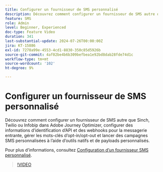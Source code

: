 ```yaml
---
title: Configurer un fournisseur de SMS personnalisé
description: Découvrez comment configurer un fournisseur de SMS autre que Sinch, Twilio ou Infobip dans Adobe Journey Optimizer, configurer des informations d’identification d’API et des webhooks pour la messagerie entrante, gérer les mots-clés d’opt-in/opt-out et lancer des campagnes SMS personnalisées à l’aide d’outils natifs et de payloads personnalisés.
feature: SMS
role: Admin
level: Beginner, Experienced
doc-type: Feature Video
duration: 341
last-substantial-update: 2024-07-26T00:00:00Z
jira: KT-15886
exl-id: 7278a99e-4553-4cd1-8830-350c85d5926b
source-git-commit: 4af02be4b6b309befbea1e92bd8dab28fde74d1c
workflow-type: tm+mt
source-wordcount: '102'
ht-degree: 9%

---
```


# Configurer un fournisseur de SMS personnalisé

Découvrez comment configurer un fournisseur de SMS autre que Sinch, Twilio ou Infobip dans Adobe Journey Optimizer, configurer des informations d’identification d’API et des webhooks pour la messagerie entrante, gérer les mots-clés d’opt-in/opt-out et lancer des campagnes SMS personnalisées à l’aide d’outils natifs et de payloads personnalisés.

Pour plus d’informations, consultez [Configuration d’un fournisseur SMS personnalisé](https://experienceleague.adobe.com/fr/docs/journey-optimizer/using/channels/sms/configure-sms/sms-configuration-custom).

>[!VIDEO](https://video.tv.adobe.com/v/3443608/?learn=on&enablevpops&captions=fre_fr)
